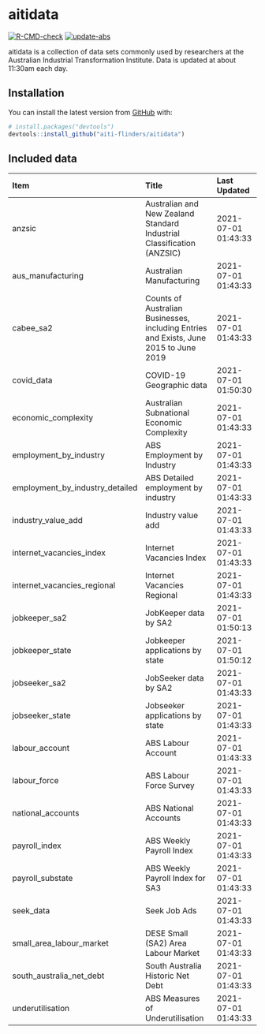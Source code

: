 
<!-- README.md is generated from README.Rmd. Please edit that file -->

# aitidata

<!-- badges: start -->

[![R-CMD-check](https://github.com/aiti-flinders/aitidata/actions/workflows/R-CMD-check.yaml/badge.svg)](https://github.com/aiti-flinders/aitidata/actions/workflows/R-CMD-check.yaml)
[![update-abs](https://github.com/aiti-flinders/aitidata/workflows/update-abs/badge.svg)](https://github.com/aiti-flinders/aitidata/actions)
<!-- badges: end -->

aitidata is a collection of data sets commonly used by researchers at
the Australian Industrial Transformation Institute. Data is updated at
about 11:30am each day.

## Installation

You can install the latest version from [GitHub](https://github.com/)
with:

``` r
# install.packages("devtools")
devtools::install_github("aiti-flinders/aitidata")
```

## Included data

| Item                               | Title                                                                                 | Last Updated        |
| :--------------------------------- | :------------------------------------------------------------------------------------ | :------------------ |
| anzsic                             | Australian and New Zealand Standard Industrial Classification (ANZSIC)                | 2021-07-01 01:43:33 |
| aus\_manufacturing                 | Australian Manufacturing                                                              | 2021-07-01 01:43:33 |
| cabee\_sa2                         | Counts of Australian Businesses, including Entries and Exists, June 2015 to June 2019 | 2021-07-01 01:43:33 |
| covid\_data                        | COVID-19 Geographic data                                                              | 2021-07-01 01:50:30 |
| economic\_complexity               | Australian Subnational Economic Complexity                                            | 2021-07-01 01:43:33 |
| employment\_by\_industry           | ABS Employment by Industry                                                            | 2021-07-01 01:43:33 |
| employment\_by\_industry\_detailed | ABS Detailed employment by industry                                                   | 2021-07-01 01:43:33 |
| industry\_value\_add               | Industry value add                                                                    | 2021-07-01 01:43:33 |
| internet\_vacancies\_index         | Internet Vacancies Index                                                              | 2021-07-01 01:43:33 |
| internet\_vacancies\_regional      | Internet Vacancies Regional                                                           | 2021-07-01 01:43:33 |
| jobkeeper\_sa2                     | JobKeeper data by SA2                                                                 | 2021-07-01 01:50:13 |
| jobkeeper\_state                   | Jobkeeper applications by state                                                       | 2021-07-01 01:50:12 |
| jobseeker\_sa2                     | JobSeeker data by SA2                                                                 | 2021-07-01 01:43:33 |
| jobseeker\_state                   | Jobseeker applications by state                                                       | 2021-07-01 01:43:33 |
| labour\_account                    | ABS Labour Account                                                                    | 2021-07-01 01:43:33 |
| labour\_force                      | ABS Labour Force Survey                                                               | 2021-07-01 01:43:33 |
| national\_accounts                 | ABS National Accounts                                                                 | 2021-07-01 01:43:33 |
| payroll\_index                     | ABS Weekly Payroll Index                                                              | 2021-07-01 01:43:33 |
| payroll\_substate                  | ABS Weekly Payroll Index for SA3                                                      | 2021-07-01 01:43:33 |
| seek\_data                         | Seek Job Ads                                                                          | 2021-07-01 01:43:33 |
| small\_area\_labour\_market        | DESE Small (SA2) Area Labour Market                                                   | 2021-07-01 01:43:33 |
| south\_australia\_net\_debt        | South Australia Historic Net Debt                                                     | 2021-07-01 01:43:33 |
| underutilisation                   | ABS Measures of Underutilisation                                                      | 2021-07-01 01:43:33 |
